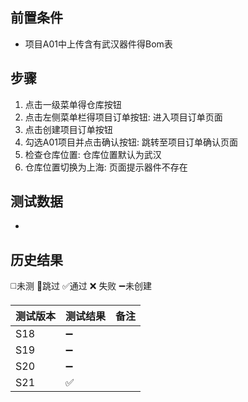 
## 前置条件

- 项目A01中上传含有武汉器件得Bom表

## 步骤

1. 点击一级菜单得仓库按钮
2. 点击左侧菜单栏得项目订单按钮: 进入项目订单页面
3. 点击创建项目订单按钮
4. 勾选A01项目并点击确认按钮: 跳转至项目订单确认页面
5. 检查仓库位置: 仓库位置默认为武汉
6. 仓库位置切换为上海: 页面提示器件不存在

## 测试数据

- 

## 历史结果
 ◻️未测    🚫跳过     ✅通过    ❌ 失败    ➖未创建
 
| 测试版本 | 测试结果 | 备注 |
| ---- | ---- | ---- |
| S18 | ➖ |  |
| S19 | ➖ |  |
| S20 | ➖ |  |
| S21 | ✅ |  |

